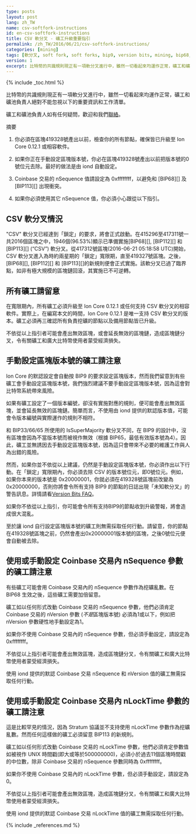 ```yaml
---
type: posts
layout: post
lang: zh_TW
name: csv-softfork-instructions
id: en-csv-softfork-instructions
title: CSV 軟分叉 - 礦工升級重要指引
permalink: /zh_TW/2016/06/21/csv-softfork-instructions/
categories: [mining]
tags: [軟分叉, soft fork, soft forks, bip9, version bits, mining, bip68, bip112, bip113]
version: 1
excerpt: 比特幣的共識規則現正有一項軟分叉進行中，雖然一切看起來均運作正常，礦工和礦池負責人絕對不能忽視以下的重要資訊和工作清單。
---
```

{% include _toc.html %}

比特幣的共識規則現正有一項軟分叉進行中，雖然一切看起來均運作正常，礦工和礦池負責人絕對不能忽視以下的重要資訊和工作清單。

礦工和礦池負責人如有任何疑問，歡迎和我們[聯絡][1]。

摘要

1. 你必須在區塊419328號產出以前，檢查你的所有節點，確保皆已升級至 Ion Core 0.12.1 或相容軟件。

2. 如果你正在手動設定區塊版本號，你必在區塊419328號產出以前把版本號的0號位元去除。最好的做法是由 iond 自動設定。

3. Coinbase 交易的 nSequence 值請設定為 0xffffffff，以避免和 [BIP68][] 及 [BIP113][] 出現衝突。

4. 如果你必須使用其它 nSequence 值，你必須小心跟從以下指引。

## CSV 軟分叉情況

"CSV" 軟分叉已經達到「鎖定」的要求，將會正式啟動。在415296至417311號一共2016個區塊之中，1946個(96.53%)顯示已準備實施[BIP68][], [BIP112][] 和 [BIP113][] (“CSV”) 軟分叉。從417312號區塊(2016-06-21 05:18:58 UTC)開始，CSV 軟分叉進入為時約兩星期的「鎖定」寬限期，直至419327號區塊。之後，[BIP68][], [BIP112][] 和 [BIP113][]的新規則便會正式實施。該軟分叉已過了臨界點，如非有極大規模的區塊鏈回滾，其實施已不可逆轉。

## 所有礦工請留意

在寬限期內，所有礦工必須升級至 Ion Core 0.12.1 或任何支持 CSV 軟分叉的相容軟件。實際上，在編寫本文的時間，Ion Core 0.12.1 是唯一支持 CSV 軟分叉的版本。礦工必須再三確認所有負責挖礦的節點以及備用節點皆已升級。

不依從以上指引者可能會產出無效區塊，或會延長無效的區塊鏈，造成區塊鏈分叉，令有關礦工和廣大比特幣使用者蒙受經濟損失。

## 手動設定區塊版本號的礦工請注意

Ion Core 的默認設定會自動按 BIP9 的要求設定區塊版本，然而我們留意到有些礦工會手動設定區塊版本號，我們強烈建議不要手動設定區塊版本號，因為這會對比特幣系統帶來風險。

如果有礦工設定了一個版本編號，卻沒有實施對應的規則，便可能會產出無效區塊，並會延長無效的區塊鏈。簡單而言，不使用由 iond 提供的默認版本值，可能會令版本編號與實際運作的規則不相符。

和 BIP33/66/65 所使用的 IsSuperMajority 軟分叉不同，在 BIP9 的設計中，沒有區塊會因為不當版本號而被視作無效（根據 BIP65，最低有效版本號為4）。因此，礦工並無誘因去手動設定區塊版本號，因為這只會帶來不必要的維護工作與人為出錯的風險。

然而，如果你並不依從以上建議，仍然是手動設定區塊版本號，你必須作出以下行動。在「鎖定」寬限期內，你必須去除 CSV 的版本號位元，即0號位元。例如，如果你本來的版本號是 0x20000001，你就必須在419328號區塊前改變為 0x20000000，否則你將會令所有支持 BIP9 的節點的日誌出現「未知軟分叉」的警告訊息。詳情請看[Version Bits FAQ][2]。

如果你不依從以上指引，你可能會令所有支持BIP9的節點收到升級警報，將會造成很大混亂。

至於讓 iond 自行設定區塊版本號的礦工則無需採取任何行動。請留意，你的節點在419328號區塊之前，仍然會產出0x20000001版本號的區塊，之後0號位元便會自動被去除。

## 使用或手動設定 Coinbase 交易內 nSequence 參數的礦工請注意

有些礦工可能會用 Coinbase 交易內的 nSequence 參數作為挖礦亂數。在 BIP68 生效之後，這些礦工需要加倍留意。

礦工如以任何形式改動 Coinbase 交易的 nSequence 參數，他們必須肯定 Coinbase 交易的 nVersion 參數 (*不是*區塊版本號) 必須為1或以下，例如把 nVersion 參數硬性地手動設定為1。

如果你不使用 Coinbase 交易內的 nSequence 參數，但必須手動設定，請設定為 0xffffffff。

不依從以上指引者可能會產出無效區塊，造成區塊鏈分叉，令有關礦工和廣大比特幣使用者蒙受經濟損失。

使用 iond 提供的默認 Coinbase 交易 nSequence 和 nVersion 值的礦工無需採取任何行動。

## 使用或手動設定 Coinbase 交易內 nLockTime 參數的礦工請注意

這是比較罕見的情況，因為 Stratum 協議並不支持使用 nLockTime 參數作為挖礦亂數。然而任何這樣做的礦工必須留意 BIP113 的新規則。

礦工如以任何形式改動 Coinbase 交易的 nLockTime 參數，他們必須肯定參數值如被視作 UNIX 時間戳(即大或等於500000000)，必須小於過去11個區塊時間戳的中位數，除非 Coinbase 交易的 nSequence 參數同時為 0xffffffff。

如果你不使用 Coinbase 交易內的 nLockTime 參數，但必須手動設定，請設定為 0。

不依從以上指引者可能會產出無效區塊，造成區塊鏈分叉，令有關礦工和廣大比特幣使用者蒙受經濟損失。

使用 iond 提供的默認 Coinbase 交易 nLockTime 值的礦工無需採取任何行動。

[1]: /en/contact/
[2]: /en/2016/06/08/version-bits-miners-faq/#when-should-miners-set-bits

{% include _references.md %}
